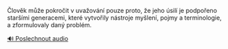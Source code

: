 
Člověk může pokročit v uvažování pouze proto, že jeho úsilí je podpořeno staršími generacemi, které vytvořily nástroje myšlení, pojmy a terminologie, a zformulovaly daný problém.

[🔊 Poslechnout audio](/data/7-paragraphs/audio/chapter_39/para_004-lovk-me-pokroit-v-uvaovn-pouze-proto-e-j.mp3)
